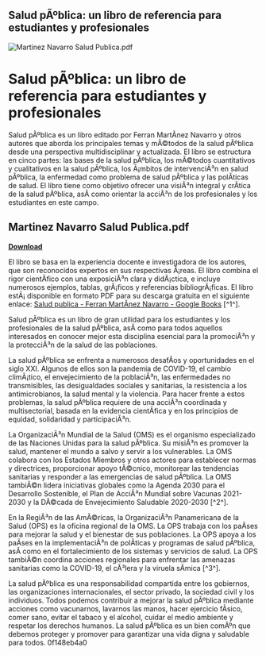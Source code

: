 ## Salud pÃºblica: un libro de referencia para estudiantes y profesionales

 
![Martinez Navarro Salud Publica.pdf](https://encrypted-tbn1.gstatic.com/images?q=tbn:ANd9GcSeJLoYcjBNVUJSpaRFEonskemkftjwrecDirmcz5qNmv4AGasK1eDKlde5)

 
# Salud pÃºblica: un libro de referencia para estudiantes y profesionales
 
Salud pÃºblica es un libro editado por Ferran MartÃ­nez Navarro y otros autores que aborda los principales temas y mÃ©todos de la salud pÃºblica desde una perspectiva multidisciplinar y actualizada. El libro se estructura en cinco partes: las bases de la salud pÃºblica, los mÃ©todos cuantitativos y cualitativos en la salud pÃºblica, los Ã¡mbitos de intervenciÃ³n en salud pÃºblica, la enfermedad como problema de salud pÃºblica y las polÃ­ticas de salud. El libro tiene como objetivo ofrecer una visiÃ³n integral y crÃ­tica de la salud pÃºblica, asÃ­ como orientar la acciÃ³n de los profesionales y los estudiantes en este campo.
 
## Martinez Navarro Salud Publica.pdf


[**Download**](https://www.google.com/url?q=https%3A%2F%2Fgeags.com%2F2tM2ib&sa=D&sntz=1&usg=AOvVaw1uDqhBtrbjtb-Ual_pZN2d)

 
El libro se basa en la experiencia docente e investigadora de los autores, que son reconocidos expertos en sus respectivas Ã¡reas. El libro combina el rigor cientÃ­fico con una exposiciÃ³n clara y didÃ¡ctica, e incluye numerosos ejemplos, tablas, grÃ¡ficos y referencias bibliogrÃ¡ficas. El libro estÃ¡ disponible en formato PDF para su descarga gratuita en el siguiente enlace: [Salud publica - Ferran MartÃ­nez Navarro - Google Books](https://books.google.com/books/about/Salud_publica.html?id=vUFiGwAACAAJ) [^1^].
 
Salud pÃºblica es un libro de gran utilidad para los estudiantes y los profesionales de la salud pÃºblica, asÃ­ como para todos aquellos interesados en conocer mejor esta disciplina esencial para la promociÃ³n y la protecciÃ³n de la salud de las poblaciones.

La salud pÃºblica se enfrenta a numerosos desafÃ­os y oportunidades en el siglo XXI. Algunos de ellos son la pandemia de COVID-19, el cambio climÃ¡tico, el envejecimiento de la poblaciÃ³n, las enfermedades no transmisibles, las desigualdades sociales y sanitarias, la resistencia a los antimicrobianos, la salud mental y la violencia. Para hacer frente a estos problemas, la salud pÃºblica requiere de una acciÃ³n coordinada y multisectorial, basada en la evidencia cientÃ­fica y en los principios de equidad, solidaridad y participaciÃ³n.
 
La OrganizaciÃ³n Mundial de la Salud (OMS) es el organismo especializado de las Naciones Unidas para la salud pÃºblica. Su misiÃ³n es promover la salud, mantener el mundo a salvo y servir a los vulnerables. La OMS colabora con los Estados Miembros y otros actores para establecer normas y directrices, proporcionar apoyo tÃ©cnico, monitorear las tendencias sanitarias y responder a las emergencias de salud pÃºblica. La OMS tambiÃ©n lidera iniciativas globales como la Agenda 2030 para el Desarrollo Sostenible, el Plan de AcciÃ³n Mundial sobre Vacunas 2021-2030 y la DÃ©cada de Envejecimiento Saludable 2020-2030 [^2^].
 
En la RegiÃ³n de las AmÃ©ricas, la OrganizaciÃ³n Panamericana de la Salud (OPS) es la oficina regional de la OMS. La OPS trabaja con los paÃ­ses para mejorar la salud y el bienestar de sus poblaciones. La OPS apoya a los paÃ­ses en la implementaciÃ³n de polÃ­ticas y programas de salud pÃºblica, asÃ­ como en el fortalecimiento de los sistemas y servicios de salud. La OPS tambiÃ©n coordina acciones regionales para enfrentar las amenazas sanitarias como la COVID-19, el cÃ³lera y la viruela sÃ­mica [^3^].
 
La salud pÃºblica es una responsabilidad compartida entre los gobiernos, las organizaciones internacionales, el sector privado, la sociedad civil y los individuos. Todos podemos contribuir a mejorar la salud pÃºblica mediante acciones como vacunarnos, lavarnos las manos, hacer ejercicio fÃ­sico, comer sano, evitar el tabaco y el alcohol, cuidar el medio ambiente y respetar los derechos humanos. La salud pÃºblica es un bien comÃºn que debemos proteger y promover para garantizar una vida digna y saludable para todos.
 0f148eb4a0
